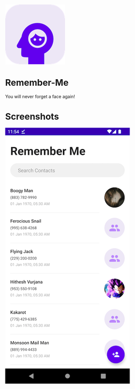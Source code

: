 ![alt text](https://github.com/Singularity-Coder/Remember-Me/blob/main/assets/logo192.png)
# Remember-Me
You will never forget a face again!

# Screenshots
![alt text](https://github.com/Singularity-Coder/Remember-Me/blob/main/assets/ss1.png)